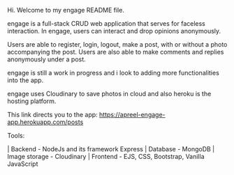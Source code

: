 Hi. Welcome to my engage README file.

engage is a full-stack CRUD web application that serves for faceless interaction. In engage, users can interact and drop opinions anonymously.

Users are able to register, login, logout, make a post, with or without a photo accompanying the post. Users are also able to make comments and replies anonymously under a post.

engage is still a work in progress and i look to adding more functionalities into the app.

engage uses Cloudinary to save photos in cloud and also heroku is the hosting platform.


This link directs you to the app: https://apreel-engage-app.herokuapp.com/posts


Tools:

| Backend - NodeJs and its framework Express
| Database - MongoDB
| Image storage - Cloudinary
| Frontend - EJS, CSS, Bootstrap, Vanilla JavaScript
